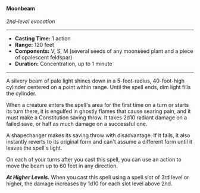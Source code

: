 #### Moonbeam
*2nd-level evocation*
___
- **Casting Time:** 1 action
- **Range:** 120 feet
- **Components:** V, S, M (several seeds of any moonseed plant and a piece of opalescent feldspar)
- **Duration:** Concentration, up to 1 minute
---
A silvery beam of pale light shines down in a 5-foot-radius, 40-foot-high cylinder centered on a point within range. Until the spell ends, dim light fills the cylinder.

When a creature enters the spell's area for the first time on a turn or starts its turn there, it is engulfed in ghostly flames that cause searing pain, and it must make a Constitution saving throw. It takes 2d10 radiant damage on a failed save, or half as much damage on a successful one.

A shapechanger makes its saving throw with disadvantage. If it fails, it also instantly reverts to its original form and can't assume a different form until it leaves the spell's light.

On each of your turns after you cast this spell, you can use an action to move the beam up to 60 feet in any direction.

***At Higher Levels.*** When you cast this spell using a spell slot of 3rd level or higher, the damage increases by 1d10 for each slot level above 2nd.